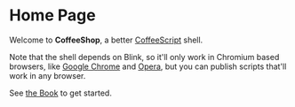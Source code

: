 # Home Page

Welcome to **CoffeeShop**, a better [CoffeeScript][1] shell.

Note that the shell depends on Blink, so it'll only work in Chromium based browsers, like
[Google Chrome][2] and [Opera][3], but you can publish scripts that'll work in any browser.

See [the Book](/docs/book/front.md) to get started.

[1]: http://coffeescript.org "CoffeeScript Home Page"
[2]: http://www.google.co.uk/intl/en_uk/chrome "Chrome Home Page"
[3]: http://www.opera.com "Opera Home Page"
